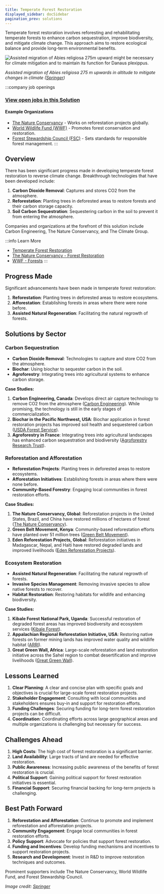 ```yaml
---
title: Temperate Forest Restoration
displayed_sidebar: docSidebar
pagination_prev: solutions
---
```


Temperate forest restoration involves reforesting and rehabilitating temperate forests to enhance carbon sequestration, improve biodiversity, and mitigate climate change. This approach aims to restore ecological balance and provide long-term environmental benefits.

![Assisted migration of Abies religiosa 275m upward might be necessary for climate mitigation and to maintain its function for Danaus plexippus.](/../static/img/temperate-forest-restoration.webp)

*Assisted migration of Abies religiosa 275 m upwards in altitude to mitigate changes in climate ([Springer](https://link.springer.com/article/10.1007/s11056-015-9504-6))*

:::company job openings
### [View open jobs in this Solution](https://climatebase.org/jobs?l=&q=&drawdown_solutions=Temperate+Forest+Restoration)
#### Example Organizations
- [The Nature Conservancy](https://www.nature.org) - Works on reforestation projects globally.
- [World Wildlife Fund (WWF)](https://www.worldwildlife.org) - Promotes forest conservation and restoration.
- [Forest Stewardship Council (FSC)](https://www.fsc.org) - Sets standards for responsible forest management.
:::

## Overview

There has been significant progress made in developing temperate forest restoration to reverse climate change. Breakthrough technologies that have been developed include:

1. **Carbon Dioxide Removal**: Captures and stores CO2 from the atmosphere.
2. **Reforestation**: Planting trees in deforested areas to restore forests and their carbon storage capacity.
3. **Soil Carbon Sequestration**: Sequestering carbon in the soil to prevent it from entering the atmosphere.

Companies and organizations at the forefront of this solution include Carbon Engineering, The Nature Conservancy, and The Climate Group.

:::info Learn More
- [Temperate Forest Restoration](https://www.fs.usda.gov/restoration/)
- [The Nature Conservancy - Forest Restoration](https://www.nature.org/en-us/what-we-do/our-insights/perspectives/forest-restoration/)
- [WWF - Forests](https://www.worldwildlife.org/initiatives/forests)
:::

## Progress Made

Significant advancements have been made in temperate forest restoration:

1. **Reforestation**: Planting trees in deforested areas to restore ecosystems.
2. **Afforestation**: Establishing forests in areas where there were none before.
3. **Assisted Natural Regeneration**: Facilitating the natural regrowth of forests.

## Solutions by Sector

### Carbon Sequestration
- **Carbon Dioxide Removal**: Technologies to capture and store CO2 from the atmosphere.
- **Biochar**: Using biochar to sequester carbon in the soil.
- **Agroforestry**: Integrating trees into agricultural systems to enhance carbon storage.

**Case Studies:**
1. **Carbon Engineering, Canada**: Develops direct air capture technology to remove CO2 from the atmosphere ([Carbon Engineering](https://carbonengineering.com)). While promising, the technology is still in the early stages of commercialization.
2. **Biochar in the Pacific Northwest, USA**: Biochar application in forest restoration projects has improved soil health and sequestered carbon ([USDA Forest Service](https://www.fs.usda.gov/ccrc/topics/biochar)).
3. **Agroforestry in France**: Integrating trees into agricultural landscapes has enhanced carbon sequestration and biodiversity ([Agroforestry Research Trust](https://www.agroforestry.co.uk/)).

### Reforestation and Afforestation
- **Reforestation Projects**: Planting trees in deforested areas to restore ecosystems.
- **Afforestation Initiatives**: Establishing forests in areas where there were none before.
- **Community-Based Forestry**: Engaging local communities in forest restoration efforts.

**Case Studies:**
1. **The Nature Conservancy, Global**: Reforestation projects in the United States, Brazil, and China have restored millions of hectares of forest ([The Nature Conservancy](https://www.nature.org)).
2. **Green Belt Movement, Kenya**: Community-based reforestation efforts have planted over 51 million trees ([Green Belt Movement](https://www.greenbeltmovement.org/)).
3. **Eden Reforestation Projects, Global**: Reforestation initiatives in Madagascar, Nepal, and Haiti have restored degraded lands and improved livelihoods ([Eden Reforestation Projects](https://www.edenprojects.org/)).

### Ecosystem Restoration
- **Assisted Natural Regeneration**: Facilitating the natural regrowth of forests.
- **Invasive Species Management**: Removing invasive species to allow native forests to recover.
- **Habitat Restoration**: Restoring habitats for wildlife and enhancing biodiversity.

**Case Studies:**
1. **Kibale Forest National Park, Uganda**: Successful restoration of degraded forest areas has improved biodiversity and ecosystem services ([Kibale Forest](https://www.kibaleforestnationalpark.com/)).
2. **Appalachian Regional Reforestation Initiative, USA**: Restoring native forests on former mining lands has improved water quality and wildlife habitat ([ARRI](https://arri.osmre.gov/)).
3. **Great Green Wall, Africa**: Large-scale reforestation and land restoration initiative across the Sahel region to combat desertification and improve livelihoods ([Great Green Wall](https://www.greatgreenwall.org/)).

## Lessons Learned

1. **Clear Planning**: A clear and concise plan with specific goals and objectives is crucial for large-scale forest restoration projects.
2. **Stakeholder Engagement**: Consulting with local communities and stakeholders ensures buy-in and support for restoration efforts.
3. **Funding Challenges**: Securing funding for long-term forest restoration projects can be difficult.
4. **Coordination**: Coordinating efforts across large geographical areas and multiple organizations is challenging but necessary for success.

## Challenges Ahead

1. **High Costs**: The high cost of forest restoration is a significant barrier.
2. **Land Availability**: Large tracts of land are needed for effective restoration.
3. **Public Awareness**: Increasing public awareness of the benefits of forest restoration is crucial.
4. **Political Support**: Gaining political support for forest restoration initiatives is essential.
5. **Financial Support**: Securing financial backing for long-term projects is challenging.

## Best Path Forward

1. **Reforestation and Afforestation**: Continue to promote and implement reforestation and afforestation projects.
2. **Community Engagement**: Engage local communities in forest restoration efforts.
3. **Policy Support**: Advocate for policies that support forest restoration.
4. **Funding and Incentives**: Develop funding mechanisms and incentives to support restoration projects.
5. **Research and Development**: Invest in R&D to improve restoration techniques and outcomes.

Prominent supporters include The Nature Conservancy, World Wildlife Fund, and Forest Stewardship Council.

*Image credit: [Springer](https://link.springer.com/article/10.1007/s11056-015-9504-6)*
